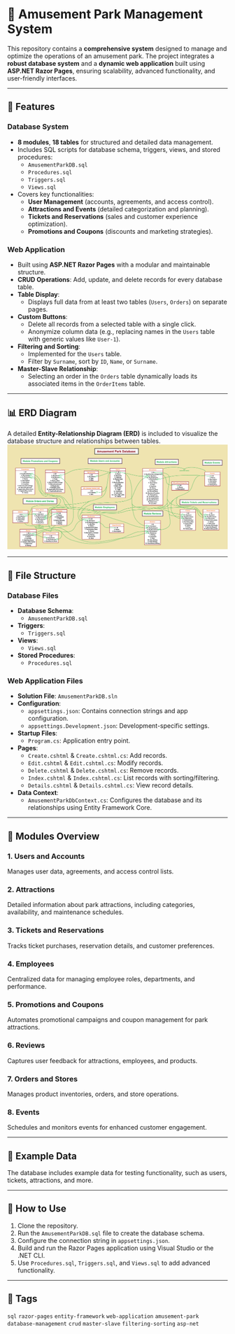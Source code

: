 # 🎢 Amusement Park Management System  

This repository contains a **comprehensive system** designed to manage and optimize the operations of an amusement park. The project integrates a **robust database system** and a **dynamic web application** built using **ASP.NET Razor Pages**, ensuring scalability, advanced functionality, and user-friendly interfaces.  

---

## 🚀 Features  

### Database System  
- **8 modules**, **18 tables** for structured and detailed data management.  
- Includes SQL scripts for database schema, triggers, views, and stored procedures:  
  - `AmusementParkDB.sql`  
  - `Procedures.sql`  
  - `Triggers.sql`  
  - `Views.sql`  
- Covers key functionalities:  
  - **User Management** (accounts, agreements, and access control).  
  - **Attractions and Events** (detailed categorization and planning).  
  - **Tickets and Reservations** (sales and customer experience optimization).  
  - **Promotions and Coupons** (discounts and marketing strategies).  

### Web Application  
- Built using **ASP.NET Razor Pages** with a modular and maintainable structure.  
- **CRUD Operations**: Add, update, and delete records for every database table.  
- **Table Display**:  
  - Displays full data from at least two tables (`Users`, `Orders`) on separate pages.  
- **Custom Buttons**:  
  - Delete all records from a selected table with a single click.  
  - Anonymize column data (e.g., replacing names in the `Users` table with generic values like `User-1`).  
- **Filtering and Sorting**:  
  - Implemented for the `Users` table.  
  - Filter by `Surname`, sort by `ID`, `Name`, or `Surname`.  
- **Master-Slave Relationship**:  
  - Selecting an order in the `Orders` table dynamically loads its associated items in the `OrderItems` table.  

---

## 📊 ERD Diagram  

A detailed **Entity-Relationship Diagram (ERD)** is included to visualize the database structure and relationships between tables.  
![ERD Diagram](./diagram.png)  

---

## 📂 File Structure  

### Database Files  
- **Database Schema**:  
  - `AmusementParkDB.sql`  
- **Triggers**:  
  - `Triggers.sql`  
- **Views**:  
  - `Views.sql`  
- **Stored Procedures**:  
  - `Procedures.sql`  

### Web Application Files  
- **Solution File**: `AmusementParkDB.sln`  
- **Configuration**:  
  - `appsettings.json`: Contains connection strings and app configuration.  
  - `appsettings.Development.json`: Development-specific settings.  
- **Startup Files**:  
  - `Program.cs`: Application entry point.  
- **Pages**:  
  - `Create.cshtml` & `Create.cshtml.cs`: Add records.  
  - `Edit.cshtml` & `Edit.cshtml.cs`: Modify records.  
  - `Delete.cshtml` & `Delete.cshtml.cs`: Remove records.  
  - `Index.cshtml` & `Index.cshtml.cs`: List records with sorting/filtering.  
  - `Details.cshtml` & `Details.cshtml.cs`: View record details.  
- **Data Context**:  
  - `AmusementParkDbContext.cs`: Configures the database and its relationships using Entity Framework Core.  

---

## 📝 Modules Overview  

### 1. Users and Accounts  
Manages user data, agreements, and access control lists.  
### 2. Attractions  
Detailed information about park attractions, including categories, availability, and maintenance schedules.  
### 3. Tickets and Reservations  
Tracks ticket purchases, reservation details, and customer preferences.  
### 4. Employees  
Centralized data for managing employee roles, departments, and performance.  
### 5. Promotions and Coupons  
Automates promotional campaigns and coupon management for park attractions.  
### 6. Reviews  
Captures user feedback for attractions, employees, and products.  
### 7. Orders and Stores  
Manages product inventories, orders, and store operations.  
### 8. Events  
Schedules and monitors events for enhanced customer engagement.  

---

## 📜 Example Data  

The database includes example data for testing functionality, such as users, tickets, attractions, and more.  

---

## 🎯 How to Use  

1. Clone the repository.  
2. Run the `AmusementParkDB.sql` file to create the database schema.  
3. Configure the connection string in `appsettings.json`.  
4. Build and run the Razor Pages application using Visual Studio or the .NET CLI.  
5. Use `Procedures.sql`, `Triggers.sql`, and `Views.sql` to add advanced functionality.  

---

## 🔖 Tags  
`sql` `razor-pages` `entity-framework` `web-application` `amusement-park` `database-management` `crud` `master-slave` `filtering-sorting` `asp-net`
